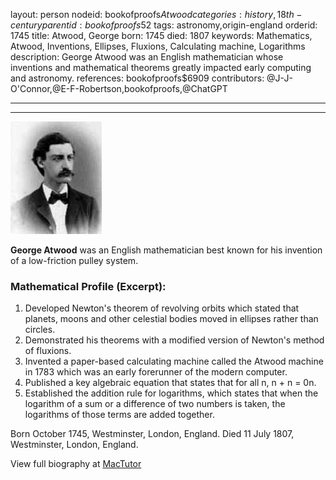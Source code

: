 layout: person
nodeid: bookofproofs$Atwood
categories: history,18th-century
parentid: bookofproofs$52
tags: astronomy,origin-england
orderid: 1745
title: Atwood, George
born: 1745
died: 1807
keywords: Mathematics, Atwood, Inventions, Ellipses, Fluxions, Calculating machine, Logarithms
description: George Atwood was an English mathematician whose inventions and mathematical theorems greatly impacted early computing and astronomy.
references: bookofproofs$6909
contributors: @J-J-O'Connor,@E-F-Robertson,bookofproofs,@ChatGPT

---



---

![Atwood.jpg](https://github.com/bookofproofs/bookofproofs.github.io/blob/main/_sources/_assets/images/portraits/Atwood.jpg?raw=true)

**George Atwood** was an English mathematician best known for his invention of a low-friction pulley system.

### Mathematical Profile (Excerpt):
1. Developed Newton's theorem of revolving orbits which stated that planets, moons and other celestial bodies moved in ellipses rather than circles. 
2. Demonstrated his theorems with a modified version of Newton's method of fluxions. 
3. Invented a paper-based calculating machine called the Atwood machine in 1783 which was an early forerunner of the modern computer. 
4. Published a key algebraic equation that states that for all n, n + n = 0n.
5. Established the addition rule for logarithms, which states that when the logarithm of a sum or a difference of two numbers is taken, the logarithms of those terms are added together.

Born October 1745, Westminster, London, England. Died 11 July 1807, Westminster, London, England.

View full biography at [MacTutor](https://mathshistory.st-andrews.ac.uk/Biographies/Atwood/)
